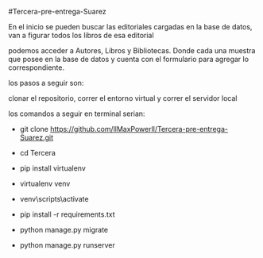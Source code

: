 #Tercera-pre-entrega-Suarez

En el inicio se pueden buscar las editoriales cargadas en la base de datos, van a figurar todos los libros de esa editorial

podemos acceder a Autores, Libros y Bibliotecas. Donde cada una muestra que posee en la base de datos y cuenta con el formulario para agregar lo correspondiente.

los pasos a seguir son: 

clonar el repositorio, correr el entorno virtual y correr el servidor local

los comandos a seguir en terminal serian:

- git clone https://github.com/llMaxPowerll/Tercera-pre-entrega-Suarez.git

- cd Tercera

- pip install virtualenv

- virtualenv venv

- venv\scripts\activate

- pip install -r requirements.txt

- python manage.py migrate

- python manage.py runserver